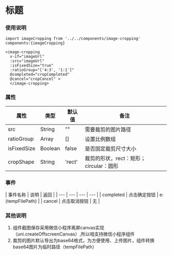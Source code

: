 # 标题

### 使用说明

```
import imageCropping from '../../components/image-cropping'
components:{imageCropping}

<image-cropping
  v-if="imageUrl"
  :src="imageUrl"
  :isFixedSize="true"
  :ratioGroup="['4:3', '1:1']"
  @completed="cropCompleted"
  @cancel="cropCancel" >
  </image-cropping>
```


### 属性
| 属性 | 类型 | 默认值 | 备注 |
| --- | --- | --- | --- |
| src | String | "" | 需要裁剪的图片路径 |
| ratioGroup | Array | [] | 设置比例数组 |
| isFixedSize | Boolean | false | 是否固定裁剪尺寸大小 |
| cropShape | String | 'rect' | 裁剪的形状，rect：矩形；circular：圆形 |

### 事件
| 事件名称 | 说明 | 返回 |
| --- | --- | --- | --- |
| completed | 点击确定按钮 | e:{tempFilePath} |
| cancel | 点击取消按钮 | 无 |

### 其他说明
1. 组件截图保存采用微信小程序离屏canvas实现（uni.createOffscreenCanvas）,所以咱支持微信小程序组件
2. 裁剪的图片默认导出为base64格式，为方便使用、上传图片，组件转换base64图片为临时路径（tempFilePath）


